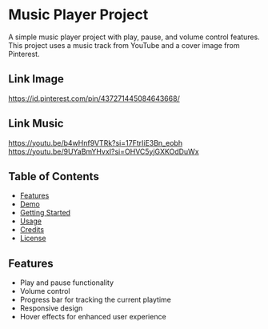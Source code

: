 # Music Player Project

A simple music player project with play, pause, and volume control features. This project uses a music track from YouTube and a cover image from Pinterest.

## Link Image
https://id.pinterest.com/pin/437271445084643668/

## Link Music
https://youtu.be/b4wHnf9VTRk?si=17FtrIiE3Bn_eobh
https://youtu.be/9UYaBmYHvxI?si=OHVC5yjGXKOdDuWx


## Table of Contents

- [Features](#features)
- [Demo](#demo)
- [Getting Started](#getting-started)
- [Usage](#usage)
- [Credits](#credits)
- [License](#license)

## Features

- Play and pause functionality
- Volume control
- Progress bar for tracking the current playtime
- Responsive design
- Hover effects for enhanced user experience


